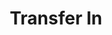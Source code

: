 ---
id: transfer-in
title: Transfer In
description: Panduan login ke aplikasi ERP V2
tags: [erp-v2, transfer-in]
---